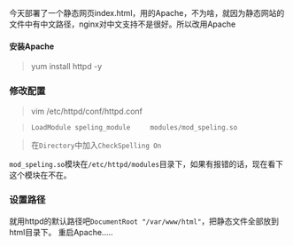 今天部署了一个静态网页index.html，用的Apache，不为啥，就因为静态网站的文件中有中文路径，nginx对中文支持不是很好。所以改用Apache

#### 安装Apache
> yum install httpd -y

### 修改配置
> vim /etc/httpd/conf/httpd.conf

> `LoadModule speling_module     modules/mod_speling.so`

> 在`Directory`中加入`CheckSpelling On`

`mod_speling.so`模块在`/etc/httpd/modules`目录下，如果有报错的话，现在看下这个模块在不在。

### 设置路径
就用httpd的默认路径吧`DocumentRoot "/var/www/html"`，把静态文件全部放到html目录下。
重启Apache.....